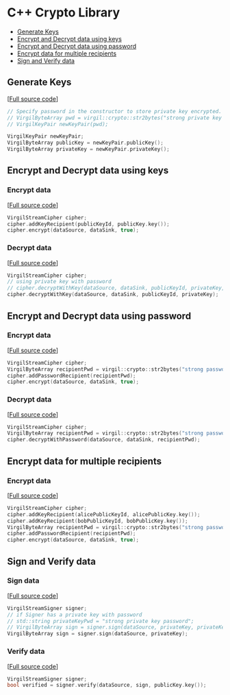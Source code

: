 # C++ Crypto Library

- [Generate Keys](#generate-keys)
- [Encrypt and Decrypt data using keys](#encrypt-and-decrypt-data-using-keys)
- [Encrypt and Decrypt data using password](#encrypt-and-decrypt-data-using-password)
- [Encrypt data for multiple recipients](#encrypt-data-for-multiple-recipients)
- [Sign and Verify data](#sign-and-verify-data)

## Generate Keys

\[[Full source code](https://github.com/VirgilSecurity/virgil-sdk-cpp/blob/release/examples/src/keygen.cxx)\]

```cpp
// Specify password in the constructor to store private key encrypted.
// VirgilByteArray pwd = virgil::crypto::str2bytes("strong private key password");
// VirgilKeyPair newKeyPair(pwd);

VirgilKeyPair newKeyPair;
VirgilByteArray publicKey = newKeyPair.publicKey();
VirgilByteArray privateKey = newKeyPair.privateKey();
```

## Encrypt and Decrypt data using keys

### Encrypt data

\[[Full source code](https://github.com/VirgilSecurity/virgil-sdk-cpp/blob/release/examples/src/encrypt_with_key.cxx)\]

```cpp
VirgilStreamCipher cipher;
cipher.addKeyRecipient(publicKeyId, publicKey.key());
cipher.encrypt(dataSource, dataSink, true);
```

### Decrypt data

\[[Full source code](https://github.com/VirgilSecurity/virgil-sdk-cpp/blob/release/examples/src/decrypt_with_key.cxx)\]

```cpp
VirgilStreamCipher cipher;
// using private key with password
// cipher.decryptWithKey(dataSource, dataSink, publicKeyId, privateKey, privateKeyPwd);
cipher.decryptWithKey(dataSource, dataSink, publicKeyId, privateKey);
```

## Encrypt and Decrypt data using password

### Encrypt data

\[[Full source code](https://github.com/VirgilSecurity/virgil-sdk-cpp/blob/release/examples/src/encrypt_with_pass.cxx)\]

```cpp
VirgilStreamCipher cipher;
VirgilByteArray recipientPwd = virgil::crypto::str2bytes("strong password");
cipher.addPasswordRecipient(recipientPwd);
cipher.encrypt(dataSource, dataSink, true);
```

### Decrypt data

\[[Full source code](https://github.com/VirgilSecurity/virgil-sdk-cpp/blob/release/examples/src/decrypt_with_pass.cxx)\]

```cpp
VirgilStreamCipher cipher;
VirgilByteArray recipientPwd = virgil::crypto::str2bytes("strong password");
cipher.decryptWithPassword(dataSource, dataSink, recipientPwd);
```


## Encrypt data for multiple recipients

### Encrypt data

\[[Full source code](https://github.com/VirgilSecurity/virgil-sdk-cpp/blob/release/examples/src/encrypt_with_multiple_recipients.cxx)\]

```cpp
VirgilStreamCipher cipher;
cipher.addKeyRecipient(alicePublicKeyId, alicePublicKey.key());
cipher.addKeyRecipient(bobPublicKeyId, bobPublicKey.key());
VirgilByteArray recipientPwd = virgil::crypto::str2bytes("strong password");
cipher.addPasswordRecipient(recipientPwd);
cipher.encrypt(dataSource, dataSink, true);
```

## Sign and Verify data

### Sign data

\[[Full source code](https://github.com/VirgilSecurity/virgil-sdk-cpp/blob/release/examples/src/sign.cxx)\]

```cpp
VirgilStreamSigner signer;
// if Signer has a private key with password
// std::string privateKeyPwd = "strong private key password";
// VirgilByteArray sign = signer.sign(dataSource, privateKey, privateKeyPwd);
VirgilByteArray sign = signer.sign(dataSource, privateKey);
```

### Verify data

\[[Full source code](https://github.com/VirgilSecurity/virgil-sdk-cpp/blob/release/examples/src/verify.cxx)\]

```cpp
VirgilStreamSigner signer;
bool verified = signer.verify(dataSource, sign, publicKey.key());
```
